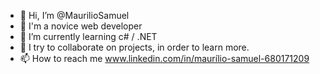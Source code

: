 - 👋 Hi, I’m @MaurilioSamuel
- 👀 I'm a novice web developer
- 🌱 I’m currently learning c# / .NET
- 💞️ I try to collaborate on projects, in order to learn more.
- 📫 How to reach me www.linkedin.com/in/maurílio-samuel-680171209


<!---
MaurilioSamuel/MaurilioSamuel is a ✨ special ✨ repository because its `README.md` (this file) appears on your GitHub profile.
You can click the Preview link to take a look at your changes.
--->
